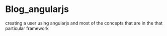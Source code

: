 # Blog_angularjs
creating a user using angularjs and most of the concepts that are in the that particular framework
